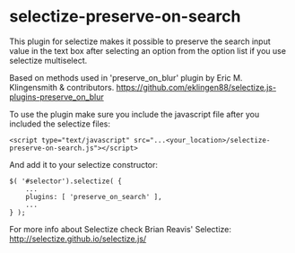 # selectize-preserve-on-search
This plugin for selectize makes it possible to preserve the search input value in the text box after selecting an option from the option list if you use selectize multiselect.

Based on methods used in 'preserve_on_blur' plugin by Eric M. Klingensmith & contributors.
https://github.com/eklingen88/selectize.js-plugins-preserve_on_blur

To use the plugin make sure you include the javascript file after you included the selectize files:
```
<script type="text/javascript" src="...<your_location>/selectize-preserve-on-search.js"></script>
```

And add it to your selectize constructor:
```
$( '#selector').selectize( {    
    ...
    plugins: [ 'preserve_on_search' ],           
    ...
} );
```

For more info about Selectize check Brian Reavis' Selectize:
http://selectize.github.io/selectize.js/
